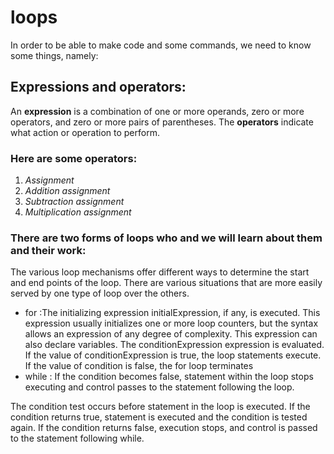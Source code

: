 # loops
In order to be able to make code and some commands, we need to know some things, namely:
## Expressions and operators:
An **expression** is a combination of one or more operands, zero or more operators, and zero or more pairs of parentheses.
The **operators** indicate what action or operation to perform.
### Here are some operators:
1. *Assignment*
2. *Addition assignment*
3. *Subtraction assignment*
4. *Multiplication assignment*
### There are two forms of loops who and we will learn about them and their work:

The various loop mechanisms offer different ways to determine the start and end points of the loop. There are various situations that are more easily served by one type of loop over the others.
* for :The initializing expression initialExpression, if any, is executed. This expression usually initializes one or more loop counters, but the syntax allows an expression of any degree of complexity. This expression can also declare variables.
The conditionExpression expression is evaluated. If the value of conditionExpression is true, the loop statements execute. If the value of condition is false, the for loop terminates
* while : If the condition becomes false, statement within the loop stops executing and control passes to the statement following the loop.

The condition test occurs before statement in the loop is executed. If the condition returns true, statement is executed and the condition is tested again. If the condition returns false, execution stops, and control is passed to the statement following while.
